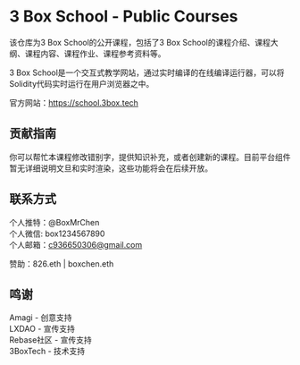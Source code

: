 # 3 Box School - Public Courses
该仓库为3 Box School的公开课程，包括了3 Box School的课程介绍、课程大纲、课程内容、课程作业、课程参考资料等。  

3 Box School是一个交互式教学网站，通过实时编译的在线编译运行器，可以将Solidity代码实时运行在用户浏览器之中。

官方网站：https://school.3box.tech

## 贡献指南
你可以帮忙本课程修改错别字，提供知识补充，或者创建新的课程。目前平台组件暂无详细说明文旦和实时渲染，这些功能将会在后续开放。

## 联系方式
个人推特：@BoxMrChen  
个人微信: box1234567890  
个人邮箱：c936650306@gmail.com  

赞助：826.eth | boxchen.eth

## 鸣谢
Amagi - 创意支持  
LXDAO - 宣传支持  
Rebase社区 - 宣传支持  
3BoxTech - 技术支持
